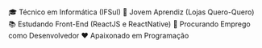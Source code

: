 🎓 Técnico em Informática (IFSul)
💼 Jovem Aprendiz (Lojas Quero-Quero)
📚 Estudando Front-End (ReactJS e ReactNative)
🔎 Procurando Emprego como Desenvolvedor
❤ Apaixonado em Programação

